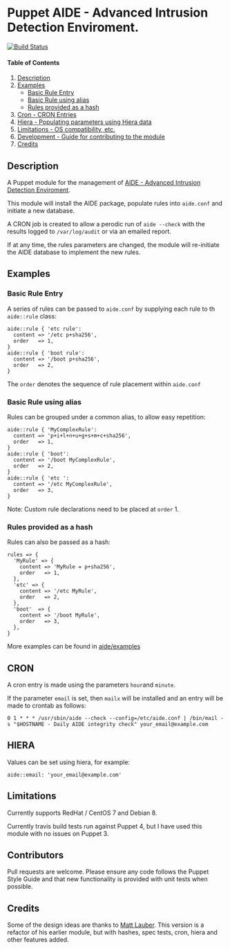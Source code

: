 # Puppet AIDE - Advanced Intrusion Detection Enviroment.

[![Build Status](https://travis-ci.org/lukehinds/puppet-aide.svg?branch=master)](https://travis-ci.org/lukehinds/puppet-aide)

#### Table of Contents

1. [Description](#description)
2. [Examples](#examples)
    * [Basic Rule Entry](#basic-rule-entry)
    * [Basic Rule using alias](#basic-rule-using-alias)
    * [Rules provided as a hash](#rules-provided-as-a-hash)
3. [Cron - CRON Entries](#cron)
4. [Hiera - Populating parameters using Hiera data](#heira)
5. [Limitations - OS compatibility, etc.](#limitations)
6. [Development - Guide for contributing to the module](#contributors)
7. [Credits](#Credits)

## Description

A Puppet module for the management of [AIDE - Advanced Intrusion Detection
Enviroment](http://aide.sourceforge.net/).

This module will install the AIDE package, populate rules into `aide.conf` and
initiate a new database.

A CRON job is created to allow a perodic run of
`aide --check` with the results logged to `/var/log/audit` or via an emailed
report.

If at any time, the rules parameters are changed, the module will re-initiate
the AIDE database to implement the new rules.

## Examples

### Basic Rule Entry

A series of rules can be passed to `aide.conf` by supplying each rule to th
`aide::rule` class:

    aide::rule { 'etc rule':
      content => '/etc p+sha256',
      order   => 1,
    }
    aide::rule { 'boot rule':
      content => '/boot p+sha256',
      order   => 2,
    }

The `order` denotes the sequence of rule placement within `aide.conf`

### Basic Rule using alias

Rules can be grouped under a common alias, to allow easy repetition:

    aide::rule { 'MyComplexRule':
      content => 'p+i+l+n+u+g+s+m+c+sha256',
      order   => 1,
    }
    aide::rule { 'boot':
      content => '/boot MyComplexRule',
      order   => 2,
    }
    aide::rule { 'etc ':
      content => '/etc MyComplexRule',
      order   => 3,
    }

Note: Custom rule declarations need to be placed at `order` 1.

### Rules provided as a hash

Rules can also be passed as a hash:

    rules => {
      'MyRule' => {
        content => 'MyRule = p+sha256',
        order   => 1,
      },
      'etc' => {
        content => '/etc MyRule',
        order   => 2,
      },
      'boot'  => {
        content => '/boot MyRule',
        order   => 3,
      },
    }

More examples can be found in [aide/examples](https://github.com/lukehinds/puppet-aide/tree/master/examples)

## CRON

A cron entry is made using the parameters `hour`and `minute`.

If the parameter `email` is set, then `mailx` will be installed and an entry will be made to
crontab as follows:

    0 1 * * * /usr/sbin/aide --check --config=/etc/aide.conf | /bin/mail -s "$HOSTNAME - Daily AIDE integrity check" your_email@example.com

## HIERA

Values can be set using hiera, for example:

    aide::email: 'your_email@example.com'


## Limitations

Currently supports RedHat / CentOS 7 and Debian 8.

Currently travis build tests run against Puppet 4, but I have used this module
with no issues on Puppet 3.

## Contributors

Pull requests are welcome. Please ensure any code follows the Puppet Style
Guide and that new functionality is provided with unit tests when possible.

## Credits

Some of the design ideas are thanks to [Matt Lauber](https://github.com/mklauber).
This version is a refactor of his earlier module, but with hashes, spec tests,
cron, hiera and other features added.
